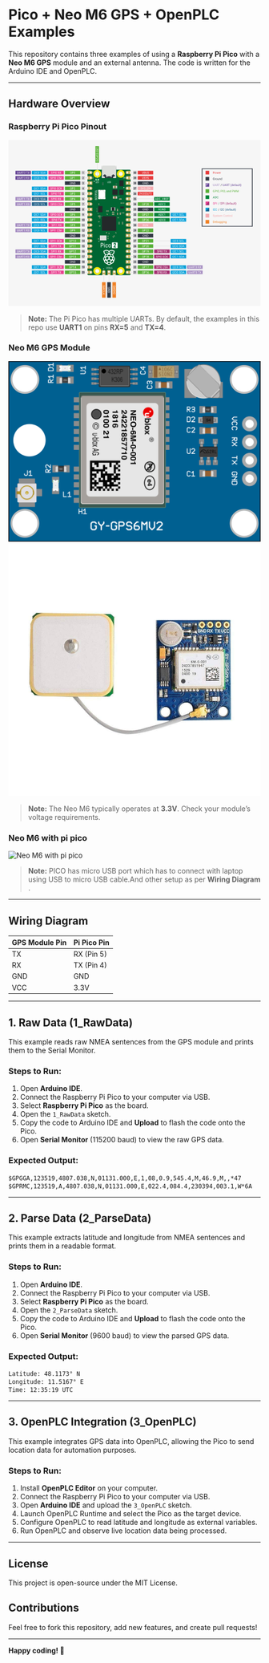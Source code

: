 # Pico + Neo M6 GPS + OpenPLC Examples

This repository contains three examples of using a **Raspberry Pi Pico** with a **Neo M6 GPS** module and an external antenna. The code is written for the Arduino IDE and OpenPLC.

---

## Hardware Overview

### Raspberry Pi Pico Pinout
![Raspberry Pi Pico Pinout](./images/pico-2-r4-pinout.svg)

> **Note:** The Pi Pico has multiple UARTs. By default, the examples in this repo use **UART1** on pins **RX=5** and **TX=4**.

### Neo M6 GPS Module
![Neo M6 GPS Module](./images/neoM6.png)
![Neo M6 GPS Module With Antenna](./images/neo_me_with_antena.jpg)

> **Note:** The Neo M6 typically operates at **3.3V**. Check your module’s voltage requirements.
> 
### Neo M6 with pi pico
![Neo M6 with pi pico](./images/neoM6_with_pico.png)

> **Note:** PICO has micro USB port which has to connect with laptop using USB to micro USB cable.And other setup as per **Wiring Diagram** .
---

## Wiring Diagram

| GPS Module Pin | Pi Pico Pin |
|---------------|------------|
| TX           | RX (Pin 5) |
| RX           | TX (Pin 4) |
| GND          | GND        |
| VCC          | 3.3V       |

---

## 1. Raw Data (1_RawData)

This example reads raw NMEA sentences from the GPS module and prints them to the Serial Monitor.

### Steps to Run:
1. Open **Arduino IDE**.
2. Connect the Raspberry Pi Pico to your computer via USB.
3. Select **Raspberry Pi Pico** as the board.
4. Open the `1_RawData` sketch.
5. Copy the code to Arduino IDE and  **Upload** to flash the code onto the Pico.
6. Open **Serial Monitor** (115200 baud) to view the raw GPS data.

### Expected Output:
```
$GPGGA,123519,4807.038,N,01131.000,E,1,08,0.9,545.4,M,46.9,M,,*47
$GPRMC,123519,A,4807.038,N,01131.000,E,022.4,084.4,230394,003.1,W*6A
```

---

## 2. Parse Data (2_ParseData)

This example extracts latitude and longitude from NMEA sentences and prints them in a readable format.

### Steps to Run:
1. Open **Arduino IDE**.
2. Connect the Raspberry Pi Pico to your computer via USB.
3. Select **Raspberry Pi Pico** as the board.
4. Open the `2_ParseData` sketch.
5. Copy the code to Arduino IDE and  **Upload** to flash the code onto the Pico.
6. Open **Serial Monitor** (9600 baud) to view the parsed GPS data.

### Expected Output:
```
Latitude: 48.1173° N
Longitude: 11.5167° E
Time: 12:35:19 UTC
```

---

## 3. OpenPLC Integration (3_OpenPLC)

This example integrates GPS data into OpenPLC, allowing the Pico to send location data for automation purposes.

### Steps to Run:
1. Install **OpenPLC Editor** on your computer.
2. Connect the Raspberry Pi Pico to your computer via USB.
3. Open **Arduino IDE** and upload the `3_OpenPLC` sketch.
4. Launch OpenPLC Runtime and select the Pico as the target device.
5. Configure OpenPLC to read latitude and longitude as external variables.
6. Run OpenPLC and observe live location data being processed.


---

## License
This project is open-source under the MIT License.

## Contributions
Feel free to fork this repository, add new features, and create pull requests!

---

**Happy coding! 🚀**
